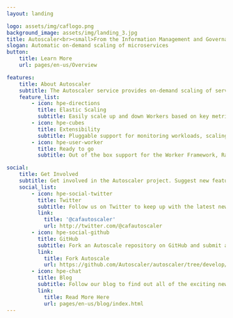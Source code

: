 ```yaml
---
layout: landing

logo: assets/img/caflogo.png
background_image: assets/img/landing_3.jpg
title: Autoscaler<br><small>From the Information Management and Governance Research and Development Team at Hewlett Packard Enterprise</small>
slogan: Automatic on-demand scaling of microservices
button:
    title: Learn More
    url: pages/en-us/Overview

features:
    title: About Autoscaler
    subtitle: The Autoscaler service provides on-demand scaling of services, allowing you to efficiently dedicate resources where they are needed most in your Mesos cluster and minimizing costs and ensuring user satisfaction.
    feature_list:
        - icon: hpe-directions
          title: Elastic Scaling
          subtitle: Easily scale up and down Workers based on key metrics. Allocate resources where they are needed most.
        - icon: hpe-cubes
          title: Extensibility
          subtitle: Pluggable support for monitoring workloads, scaling decisions and scaling commands allows the Autoscaler to be used in many different environments.
        - icon: hpe-user-worker
          title: Ready to go
          subtitle: Out of the box support for the Worker Framework, RabbitMQ and Marathon makes it easy to start scaling today!

social:
    title: Get Involved
    subtitle: Get involved in the Autoscaler project. Suggest new features, report issues or take part in development.
    social_list:
        - icon: hpe-social-twitter
          title: Twitter
          subtitle: Follow us on Twitter to keep up with the latest news and updates from the team or to get in touch with us!
          link:
            title: '@cafautoscaler'
            url: http://twitter.com/@cafautoscaler
        - icon: hpe-social-github
          title: GitHub
          subtitle: Fork an Autoscale repository on GitHub and submit a pull request to help contribute to the project! Or if you have discovered an issue, report it to us.
          link:
            title: Fork Autoscale 
            url: https://github.com/Autoscaler/autoscaler/tree/develop/autoscale-core
        - icon: hpe-chat
          title: Blog
          subtitle: Follow our blog to find out all of the exciting news and announcements regarding Autoscaling.
          link:
            title: Read More Here
            url: pages/en-us/blog/index.html
---
```

